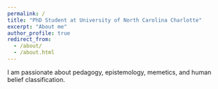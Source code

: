 ```yaml
---
permalink: /
title: "PhD Student at University of North Carolina Charlotte"
excerpt: "About me"
author_profile: true
redirect_from: 
  - /about/
  - /about.html
---
```


I am passionate about pedagogy, epistemology, memetics, and human belief classification. 


